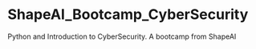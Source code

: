 # ShapeAI_Bootcamp_CyberSecurity
Python and Introduction to CyberSecurity. 
A bootcamp from ShapeAI
